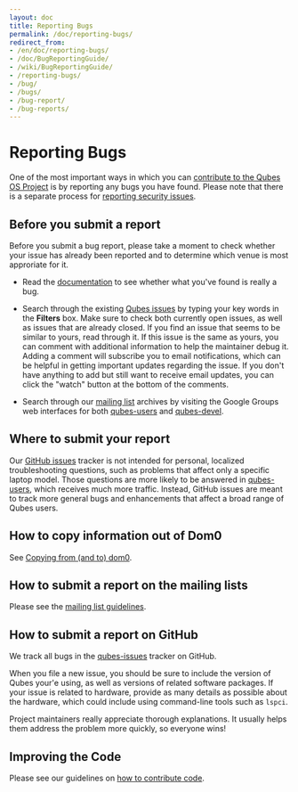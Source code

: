 ```yaml
---
layout: doc
title: Reporting Bugs
permalink: /doc/reporting-bugs/
redirect_from:
- /en/doc/reporting-bugs/
- /doc/BugReportingGuide/
- /wiki/BugReportingGuide/
- /reporting-bugs/
- /bug/
- /bugs/
- /bug-report/
- /bug-reports/
---
```


Reporting Bugs
==============

One of the most important ways in which you can [contribute to the Qubes OS
Project] is by reporting any bugs you have found. Please note that there is a
separate process for [reporting security issues](/security/).


Before you submit a report
--------------------------

Before you submit a bug report, please take a moment to check whether your issue
has already been reported and to determine which venue is most approriate for
it.

 * Read the [documentation] to see whether what you've found is really a bug.

 * Search through the existing [Qubes issues][qubes-issues] by typing your key
   words in the **Filters** box. Make sure to check both currently open issues,
   as well as issues that are already closed. If you find an issue that seems to
   be similar to yours, read through it. If this issue is the same as yours, you
   can comment with additional information to help the maintainer debug it.
   Adding a comment will subscribe you to email notifications, which can be
   helpful in getting important updates regarding the issue. If you don't have
   anything to add but still want to receive email updates, you can click the
   "watch" button at the bottom of the comments.

 * Search through our [mailing list] archives by visiting the Google Groups web
   interfaces for both [qubes-users] and [qubes-devel].


Where to submit your report
---------------------------

Our [GitHub issues][qubes-issues] tracker is not intended for personal,
localized troubleshooting questions, such as problems that affect only a
specific laptop model. Those questions are more likely to be answered in
[qubes-users], which receives much more traffic. Instead, GitHub issues are
meant to track more general bugs and enhancements that affect a broad range of
Qubes users.


How to copy information out of Dom0
-----------------------------------

See [Copying from (and to) dom0](/doc/copy-from-dom0/).


How to submit a report on the mailing lists
-------------------------------------------

Please see the [mailing list guidelines][mailing list].


How to submit a report on GitHub
--------------------------------

We track all bugs in the [qubes-issues] tracker on GitHub.

When you file a new issue, you should be sure to include the version of Qubes
your'e using, as well as versions of related software packages. If your issue is
related to hardware, provide as many details as possible about the hardware,
which could include using command-line tools such as `lspci`.

Project maintainers really appreciate thorough explanations. It usually
helps them address the problem more quickly, so everyone wins!

Improving the Code
------------------

Please see our guidelines on [how to contribute code].


[contribute to the Qubes OS Project]: /doc/contributing/
[documentation]: /doc/
[qubes-issues]: https://github.com/QubesOS/qubes-issues/issues
[mailing list]: https://www.qubes-os.org/mailing-lists/
[qubes-users]: https://groups.google.com/group/qubes-users
[qubes-devel]: https://groups.google.com/group/qubes-devel
[how to contribute code]: /doc/contributing/#contributing-code

